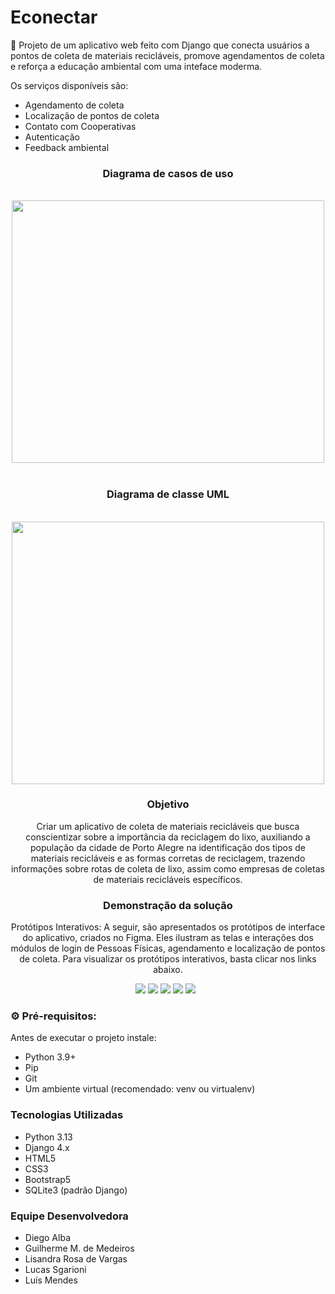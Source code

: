 # Econectar 
🌱 Projeto de um aplicativo web feito com Django que conecta usuários a pontos de coleta de materiais recicláveis, promove agendamentos de coleta e reforça a educação ambiental com uma inteface moderma.

Os serviços disponíveis são:

* Agendamento de coleta
* Localização de pontos de coleta
* Contato com Cooperativas
* Autenticação
* Feedback ambiental

<div align="center">

### Diagrama de casos de uso
</br>
<img src="assets\img\diagrama-de-casos-de-uso.png" width="500" height="420">
</br>
</br>

### Diagrama de classe UML
</br>
<img src="assets\img\diagframa-de-classe-uml.png" width="500" height="420">



### Objetivo

Criar um aplicativo de coleta de materiais recicláveis que busca conscientizar sobre a importância da reciclagem do lixo, auxiliando a população da cidade de Porto Alegre na identificação dos tipos de materiais recicláveis e as formas corretas de reciclagem, trazendo informações sobre rotas de coleta de lixo, assim como empresas de coletas de materiais recicláveis específicos.


### Demonstração da solução

Protótipos Interativos: A seguir, são apresentados os protótipos de interface do aplicativo, criados no Figma. Eles ilustram as telas e interações dos módulos de login de Pessoas Físicas, agendamento e localização de pontos de coleta. Para visualizar os protótipos
interativos, basta clicar nos links abaixo.

<img src="https://github.com/Lucas-sgarioni/econectar/blob/6299098dafee292e3b2cf0fadc69ebe60553d2c8/assets/img/Tela%20login.png">
<img src="https://github.com/Lucas-sgarioni/econectar/blob/6299098dafee292e3b2cf0fadc69ebe60553d2c8/assets/img/Agendamento%20da%20coleta.png">
<img src="https://github.com/Lucas-sgarioni/econectar/blob/6299098dafee292e3b2cf0fadc69ebe60553d2c8/assets/img/Meus%20agendamentos.png">
<img src="https://github.com/Lucas-sgarioni/econectar/blob/6299098dafee292e3b2cf0fadc69ebe60553d2c8/assets/img/Minhas%20reciclagens.png">
<img src="https://github.com/Lucas-sgarioni/econectar/blob/6299098dafee292e3b2cf0fadc69ebe60553d2c8/assets/img/Fluxo%20das%20telas.png">
<img src="">
<img src="">
</div>

### ⚙️ Pré-requisitos:
Antes de executar o projeto instale:
* Python 3.9+
* Pip
* Git
* Um ambiente virtual (recomendado: venv ou virtualenv)


### Tecnologias Utilizadas

* Python 3.13
* Django 4.x
* HTML5
* CSS3
* Bootstrap5 
* SQLite3 (padrão Django)

### Equipe Desenvolvedora

* Diego Alba
* Guilherme M. de Medeiros
* Lisandra Rosa de Vargas
* Lucas Sgarioni
* Luís Mendes

